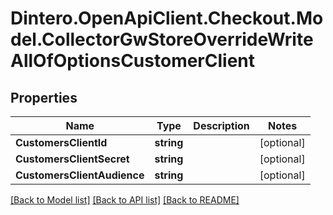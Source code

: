 # Dintero.OpenApiClient.Checkout.Model.CollectorGwStoreOverrideWriteAllOfOptionsCustomerClient

## Properties

Name | Type | Description | Notes
------------ | ------------- | ------------- | -------------
**CustomersClientId** | **string** |  | [optional] 
**CustomersClientSecret** | **string** |  | [optional] 
**CustomersClientAudience** | **string** |  | [optional] 

[[Back to Model list]](../README.md#documentation-for-models) [[Back to API list]](../README.md#documentation-for-api-endpoints) [[Back to README]](../README.md)

